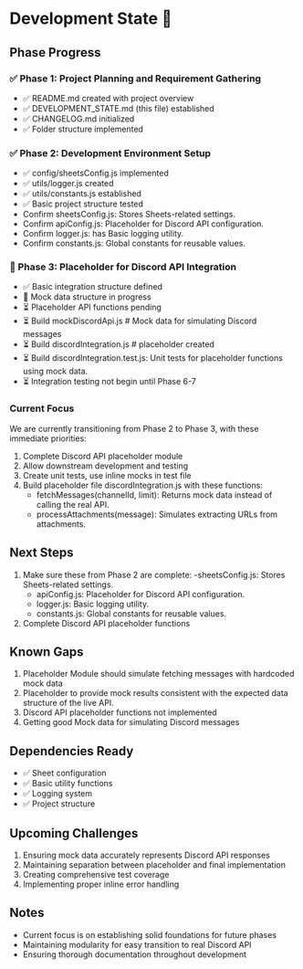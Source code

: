 # Development State 🚧

## Phase Progress

### ✅ Phase 1: Project Planning and Requirement Gathering
- ✅ README.md created with project overview
- ✅ DEVELOPMENT_STATE.md (this file) established
- ✅ CHANGELOG.md initialized
- ✅ Folder structure implemented

### ✅ Phase 2: Development Environment Setup
- ✅ config/sheetsConfig.js implemented
- ✅ utils/logger.js created
- ✅ utils/constants.js established
- ✅ Basic project structure tested  
- Confirm sheetsConfig.js: Stores Sheets-related settings.
- Confirm apiConfig.js: Placeholder for Discord API configuration.
- Confirm logger.js: has Basic logging utility.
- Confirm constants.js: Global constants for reusable values.

### 🔄 Phase 3: Placeholder for Discord API Integration
- ✅ Basic integration structure defined
- 🔄 Mock data structure in progress
- ⏳ Placeholder API functions pending
- ⏳ Build mockDiscordApi.js # Mock data for simulating Discord messages
- ⏳ Build discordIntegration.js # placeholder created
- ⏳ Build discordIntegration.test.js: Unit tests for placeholder functions using mock data.
- ⏳ Integration testing not begin until Phase 6-7 


### Current Focus
We are currently transitioning from Phase 2 to Phase 3, with these immediate priorities:
1. Complete Discord API placeholder module
2. Allow downstream development and testing
3. Create unit tests, use inline mocks in test file
4. Build placeholder file discordIntegration.js with these functions:
    - fetchMessages(channelId, limit): Returns mock data instead of calling the real API.
    - processAttachments(message): Simulates extracting URLs from attachments.

## Next Steps
1. Make sure these from Phase 2 are complete:
    -sheetsConfig.js: Stores Sheets-related settings.
    - apiConfig.js: Placeholder for Discord API configuration.
    - logger.js: Basic logging utility.
    - constants.js: Global constants for reusable values.
2. Complete Discord API placeholder functions

## Known Gaps
1. Placeholder Module should simulate fetching messages with hardcoded mock data
2. Placeholder to provide mock results consistent with the expected data structure of the live API.
3. Discord API placeholder functions not implemented
4. Getting good Mock data for simulating Discord messages

## Dependencies Ready
- ✅ Sheet configuration
- ✅ Basic utility functions
- ✅ Logging system
- ✅ Project structure

## Upcoming Challenges
1. Ensuring mock data accurately represents Discord API responses
2. Maintaining separation between placeholder and final implementation
3. Creating comprehensive test coverage
4. Implementing proper inline error handling

## Notes
- Current focus is on establishing solid foundations for future phases
- Maintaining modularity for easy transition to real Discord API
- Ensuring thorough documentation throughout development